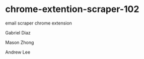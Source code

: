# chrome-extention-scraper-102
email scraper chrome extension

Gabriel Diaz

Mason Zhong

Andrew Lee
